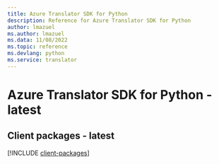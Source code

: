 ```yaml
---
title: Azure Translator SDK for Python
description: Reference for Azure Translator SDK for Python
author: lmazuel
ms.author: lmazuel
ms.data: 11/08/2022
ms.topic: reference
ms.devlang: python
ms.service: translator
---
```

# Azure Translator SDK for Python - latest

## Client packages - latest
[!INCLUDE [client-packages](translator-client-index.md)]

